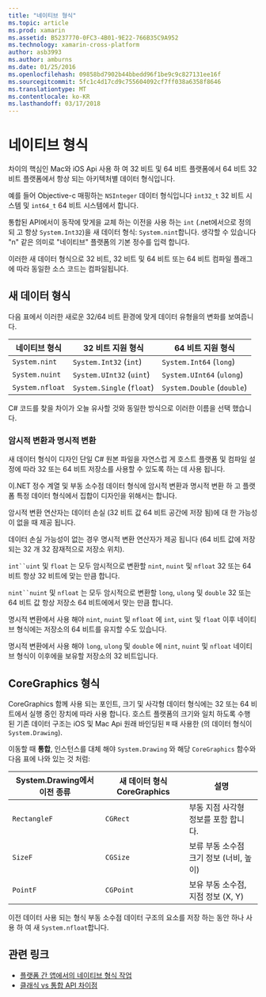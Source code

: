 ```yaml
---
title: "네이티브 형식"
ms.topic: article
ms.prod: xamarin
ms.assetid: B5237770-0FC3-4B01-9E22-766B35C9A952
ms.technology: xamarin-cross-platform
author: asb3993
ms.author: amburns
ms.date: 01/25/2016
ms.openlocfilehash: 09858bd7902b44bbedd96f1be9c9c827131ee16f
ms.sourcegitcommit: 5fc1c4d17cd9c755604092cf7ff038a6358f8646
ms.translationtype: MT
ms.contentlocale: ko-KR
ms.lasthandoff: 03/17/2018
---
```

# <a name="native-types"></a>네이티브 형식

차이의 핵심인 Mac와 iOS Api 사용 하 여 32 비트 및 64 비트 플랫폼에서 64 비트 32 비트 플랫폼에서 항상 되는 아키텍처별 데이터 형식입니다.

예를 들어 Objective-c 매핑하는 `NSInteger` 데이터 형식입니다 `int32_t` 32 비트 시스템 및 `int64_t` 64 비트 시스템에서 합니다.

통합된 API에서이 동작에 맞게을 교체 하는 이전을 사용 하는 `int` (.net에서으로 정의 되 고 항상 `System.Int32`)을 새 데이터 형식: `System.nint`합니다.  생각할 수 있습니다 "n" 같은 의미로 "네이티브" 플랫폼의 기본 정수를 입력 합니다.

이러한 새 데이터 형식으로 32 비트, 32 비트 및 64 비트 또는 64 비트 컴파일 플래그에 따라 동일한 소스 코드는 컴파일됩니다.

## <a name="new-data-types"></a>새 데이터 형식

다음 표에서 이러한 새로운 32/64 비트 환경에 맞게 데이터 유형을의 변화를 보여줍니다.

|네이티브 형식|32 비트 지원 형식|64 비트 지원 형식|
|--- |--- |--- |
|`System.nint`|`System.Int32` (`int`)|`System.Int64` (`long`)|
|`System.nuint`|`System.UInt32` (`uint`)|`System.UInt64` (`ulong`)|
|`System.nfloat`|`System.Single` (`float`)|`System.Double` (`double`)|

C# 코드를 찾을 차이가 오늘 유사할 것와 동일한 방식으로 이러한 이름을 선택 했습니다.

### <a name="implicit-and-explicit-conversions"></a>암시적 변환과 명시적 변환

새 데이터 형식이 디자인 단일 C# 원본 파일을 자연스럽 게 호스트 플랫폼 및 컴파일 설정에 따라 32 또는 64 비트 저장소를 사용할 수 있도록 하는 데 사용 됩니다.

이.NET 정수 계열 및 부동 소수점 데이터 형식에 암시적 변환과 명시적 변환 하 고 플랫폼 특정 데이터 형식에서 집합이 디자인을 위해서는 합니다.

암시적 변환 연산자는 데이터 손실 (32 비트 값 64 비트 공간에 저장 됨)에 대 한 가능성이 없을 때 제공 됩니다.

데이터 손실 가능성이 없는 경우 명시적 변환 연산자가 제공 됩니다 (64 비트 값에 저장 되는 32 개 32 잠재적으로 저장소 위치).

 `int``uint` 및 `float` 는 모두 암시적으로 변환할 `nint`, `nuint` 및 `nfloat` 32 또는 64 비트 항상 32 비트에 맞는 만큼 합니다.

 `nint``nuint` 및 `nfloat` 는 모두 암시적으로 변환할 `long`, `ulong` 및 `double` 32 또는 64 비트 값 항상 저장소 64 비트에에서 맞는 만큼 합니다.

명시적 변환에서 사용 해야 `nint`, `nuint` 및 `nfloat` 에 `int`, `uint` 및 `float` 이후 네이티브 형식에는 저장소의 64 비트를 유지할 수도 있습니다.

명시적 변환에서 사용 해야 `long`, `ulong` 및 `double` 에 `nint`, `nuint` 및 `nfloat` 네이티브 형식이 이후에을 보유할 저장소의 32 비트입니다.

## <a name="coregraphics-types"></a>CoreGraphics 형식

CoreGraphics 함께 사용 되는 포인트, 크기 및 사각형 데이터 형식에는 32 또는 64 비트에서 실행 중인 장치에 따라 사용 합니다.  호스트 플랫폼의 크기와 일치 하도록 수행 된 기존 데이터 구조는 iOS 및 Mac Api 원래 바인딩된 म 때 사용한 (의 데이터 형식이 `System.Drawing`).

이동할 때 **통합**, 인스턴스를 대체 해야 `System.Drawing` 와 해당 `CoreGraphics` 함수와 다음 표에 나와 있는 것 처럼:

|System.Drawing에서 이전 종류|새 데이터 형식 CoreGraphics|설명|
|--- |--- |--- |
|`RectangleF`|`CGRect`|부동 지점 사각형 정보를 포함 합니다.|
|`SizeF`|`CGSize`|보류 부동 소수점 크기 정보 (너비, 높이)|
|`PointF`|`CGPoint`|보유 부동 소수점, 지점 정보 (X, Y)|

이전 데이터 사용 되는 형식 부동 소수점 데이터 구조의 요소를 저장 하는 동안 하나 사용 하 여 새 `System.nfloat`합니다.

## <a name="related-links"></a>관련 링크

- [플랫폼 간 앱에서의 네이티브 형식 작업](~/cross-platform/macios/native-types-cross-platform.md)
- [클래식 vs 통합 API 차이점](https://developer.xamarin.com/releases/ios/api_changes/classic-vs-unified-8.6.0/)

